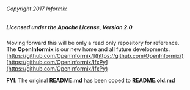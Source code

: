 ###### Copyright 2017 Informix

##### Licensed under the Apache License, Version 2.0
Moving forward this will be only a read only repository for reference.  
The **OpenInformix** is our new home and all future developments.  
[https://github.com/OpenInformix/](https://github.com/OpenInformix/)  
[https://github.com/OpenInformix/IfxPy](https://github.com/OpenInformix/IfxPy)  

**FYI**: The original **README.md** has been coped to **README.old.md**
